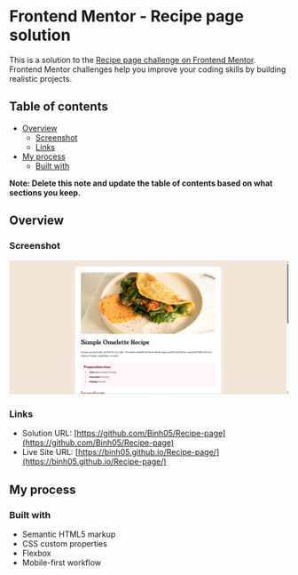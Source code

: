 # Frontend Mentor - Recipe page solution

This is a solution to the [Recipe page challenge on Frontend Mentor](https://www.frontendmentor.io/challenges/recipe-page-KiTsR8QQKm). Frontend Mentor challenges help you improve your coding skills by building realistic projects. 

## Table of contents

- [Overview](#overview)
  - [Screenshot](#screenshot)
  - [Links](#links)
- [My process](#my-process)
  - [Built with](#built-with)

**Note: Delete this note and update the table of contents based on what sections you keep.**

## Overview

### Screenshot

![](./screenshot.jpg)

### Links

- Solution URL: [https://github.com/Binh05/Recipe-page](https://github.com/Binh05/Recipe-page)
- Live Site URL: [https://binh05.github.io/Recipe-page/](https://binh05.github.io/Recipe-page/)

## My process

### Built with

- Semantic HTML5 markup
- CSS custom properties
- Flexbox
- Mobile-first workflow

